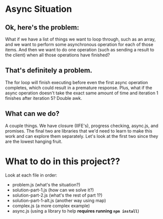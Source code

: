 # Async Situation

## Ok, here's the problem:
What if we have a list of things we want to loop through, such as an array, and we want to perform some asynchronous operation for each of those items. And then we want to do one operation (such as sending a result to the client) when all those operations have finished?

## That's definitely a problem.
The for loop will finish executing before even the first async operation completes, which could result in a premature response. Plus, what if the async operation doesn't take the exact same amount of time and iteration 1 finishes after iteration 5? Double awk.

## What can we do?
A couple things. We have closure (IIFE's), progress checking, async.js, and promises. The final two are libraries that we'd need to learn to make this work and can explore them separately. Let's look at the first two since they are the lowest hanging fruit.

# What to do in this project??

Look at each file in order:

* problem.js (what's the situation?)
* solution-part-1.js (how can we solve it?)
* solution-part-2.js (what's the rest of part 1?)
* solution-part-1-alt.js (another way using map)
* complex.js (a more complex example)
* async.js (using a library to help **requires running `npm install`**)
